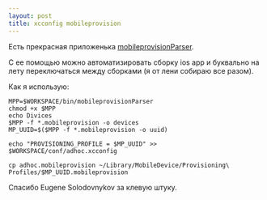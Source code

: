 ```yaml
---
layout: post
title: xcconfig mobileprovision
---
```

Есть прекрасная приложенька [mobileprovisionParser](https://github.com/0xc010d/mobileprovision-read).

С ее помощью можно автоматизировать сборку ios app и буквально на лету переключаться между сборками (я от лени собираю все разом).

Как я использую:

```
MPP=$WORKSPACE/bin/mobileprovisionParser
chmod +x $MPP
echo Divices
$MPP -f *.mobileprovision -o devices
MP_UUID=$($MPP -f *.mobileprovision -o uuid)

echo "PROVISIONING_PROFILE = $MP_UUID" >> $WORKSPACE/conf/adhoc.xcconfig

cp adhoc.mobileprovision ~/Library/MobileDevice/Provisioning\ Profiles/$MP_UUID.mobileprovision
```

Спасибо Eugene Solodovnykov за клевую штуку.